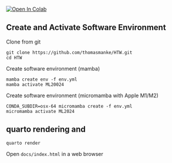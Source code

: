 [![Open In Colab](https://colab.research.google.com/assets/colab-badge.svg)](https://colab.research.google.com/github/thomasmanke/HTW/)

## Create and Activate Software Environment

Clone from git
```
git clone https://github.com/thomasmanke/HTW.git
cd HTW
```

Create software environment (mamba)
```
mamba create env -f env.yml
mamba activate ML20024
```

Create software environment (micromamba with Apple M1/M2)
```
CONDA_SUBDIR=osx-64 micromamba create -f env.yml
micromamba activate ML2024
```

## quarto rendering and 
```
quarto render
```

Open `docs/index.html` in a web browser